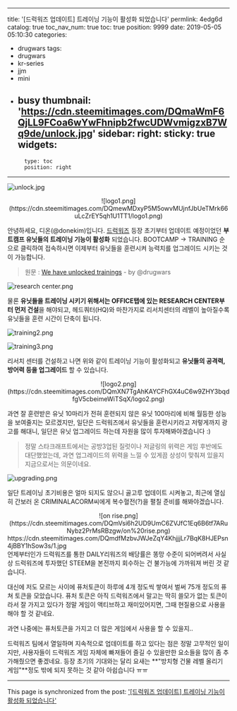 
---
title: '[드럭워즈 업데이트] 트레이닝 기능이 활성화 되었습니다'
permlink: 4edg6d
catalog: true
toc_nav_num: true
toc: true
position: 9999
date: 2019-05-05 05:10:30
categories:
- drugwars
tags:
- drugwars
- kr-series
- jjm
- mini
- busy
thumbnail: 'https://cdn.steemitimages.com/DQmaWmF6QjLL9FCoa6wYwFhnipb2fwcUDWvmigzxB7Wq9de/unlock.jpg'
sidebar:
    right:
        sticky: true
widgets:
    -
        type: toc
        position: right
---


![unlock.jpg](https://cdn.steemitimages.com/DQmaWmF6QjLL9FCoa6wYwFhnipb2fwcUDWvmigzxB7Wq9de/unlock.jpg)

<center>![logo1.png](https://cdn.steemitimages.com/DQmewMDxyP5M5owvMUjnfJbUeTMrk66uLcZrEY5qh1U1TT1/logo1.png)</center>

안녕하세요, 디온(@donekim)입니다. [드럭워즈](https://drugwars.io/i/donekim) 등장 초기부터 업데이트 예정이었던 **부트캠프 유닛들의 트레이닝 기능이 활성화** 되었습니다. BOOTCAMP → TRAINING 순으로 클릭하여 접속하시면 이제부터 유닛들을 훈련시켜 능력치를 업그레이드 시키는 것이 가능합니다.

> 원문 : [We have unlocked trainings](https://steemit.com/drugwars/@drugwars/we-have-unlocked-trainings) - by @drugwars

![research center.png](https://cdn.steemitimages.com/DQmW7Krak5c83GaUiiUbBMvk48rV7R6LSQ6s8W1xRBkCmHw/research%20center.png)

물론 **유닛들을 트레이닝 시키기 위해서는 OFFICE탭에 있는 RESEARCH CENTER부터 먼저 건설**을 해야되고, 헤드쿼터(HQ)와 마찬가지로 리서치센터의 레벨이 높아질수록 유닛들을 훈련 시간이 단축이 됩니다.

![training2.png](https://cdn.steemitimages.com/DQmQLm5vWpBhCGTGVALJNM1qWXZxiAGgvJP8ahXEqezRxNF/training2.png)

![training3.png](https://cdn.steemitimages.com/DQmawq8g8DgVT4YXkeH9DdS5eaCBaCJqKrKzNEaMJxeYV24/training3.png)

리서치 센터를 건설하고 나면 위와 같이 트레이닝 기능이 활성화되고 **유닛들의 공격력, 방어력 등을 업그레이드** 할 수 있습니다. 

<center>![logo2.png](https://cdn.steemitimages.com/DQmXN7TgAhKAYCFhGX4uC6w9ZHY3bqdfgV5cbeimeWiTSqX/logo2.png)</center>

과연 잘 훈련받은 유닛 10마리가 전혀 훈련되지 않은 유닛 100마리에 비해 월등한 성능을 보여줄지는 모르겠지만, 일단은 드럭워즈에서 유닛들을 훈련시키라고 저렇게까지 광고를 해대니, 일단은 유닛 업그레이드 하는데 자원을 많이 투자해봐야겠습니다 :)

> 정말 스타크래프트에서는 공방3업된 질럿이나 저글링의 위력은 게임 후반에도 대단했었는데, 과연 업그레이드의 위력을 느낄 수 있게끔 상성이 맞춰져 있을지 지금으로서는 의문이네요.

![upgrading.png](https://cdn.steemitimages.com/DQmWJed2xCZFinteELiThMZWi3qPC5Ahm43rKR5AQfyXMU5/upgrading.png)

일단 트레이닝 초기비용은 얼마 되지도 않으니 골고루 업데이트 시켜놓고, 최근에 열심히 간보러 온 CRIMINALACORM씨에게 복수혈전(?)을 펼칠 준비를 해봐야겠습니다.

<center>![on rise.png](https://cdn.steemitimages.com/DQmVsi6h2UD9UmC6ZVJfC1Eq6B6tf7ARuNybz2PrMsRBzgw/on%20rise.png)</center>


<div class="pull-left">https://cdn.steemitimages.com/DQmdfMzbvJWJeZqY4KhjjjLr7BqK8HJEPsn4jBBY1hSow3s/1.jpg</div>

<div class="text-justify">언제부터인가 드럭워즈를 통한 DAILY리워즈의 배당률은 똥망 수준이 되어버려서 사실상 드럭워즈에 투자했던 STEEM을 본전까지 회수하는 건 불가능에 가까워져 버린 것 같습니다. 

대신에 저도 모르는 사이에 퓨처토큰이 하루에 4개 정도씩 쌓여서 벌써 75개 정도의 퓨쳐 토큰을 모았습니다. 퓨처 토큰은 아직 드럭워즈에서 말고는 딱히 쓸모가 없는 토큰이라서 잘 가지고 있다가 정말 게임이 액티브하고 재미있어지면, 그때 현질용으로 사용을 해야 할 것 같네요. 

과연 나중에는 퓨처토큰을 가지고 더 많은 게임에서 사용을 할 수 있을지..</div>

드럭워즈 팀에서 열일하며 지속적으로 업데이트를 하고 있다는 점은 정말 고무적인 일이지만, 사용자들이 드럭워즈 게임 자체에 빠져들어 즐길 수 있을만한 요소들을 많이 좀 추가해줬으면 좋겠네요. 등장 초기의 기대와는 달리 요새는 **"방치형 건물 레벨 올리기 게임"**정도 밖에 되지 못하는 것 같아 아쉽습니다 ㅠㅠ

- - -

This page is synchronized from the post: ['[드럭워즈 업데이트] 트레이닝 기능이 활성화 되었습니다'](https://steemit.com/@donekim/4edg6d)
